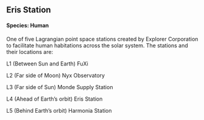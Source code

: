 ## Eris Station
#### Species: Human

One of five Lagrangian point space stations created by Explorer Corporation to facilitate human habitations across the solar system. The stations and their locations are:

L1 (Between Sun and Earth) FuXi

L2 (Far side of Moon) Nyx Observatory

L3 (Far side of Sun) Monde Supply Station

L4 (Ahead of Earth’s orbit) Eris Station

L5 (Behind Earth’s orbit) Harmonia Station
